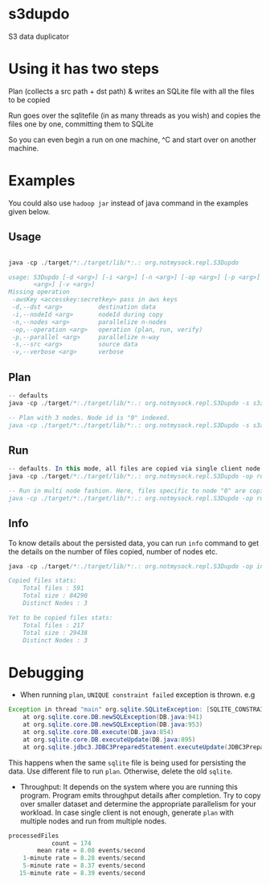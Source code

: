 # s3dupdo
S3 data duplicator

# Using it has two steps 

Plan (collects a src path + dst path) & writes an SQLite file with all the files to be copied

Run goes over the sqlitefile (in as many threads as you wish) and copies the files one by one, committing them to SQLite

So you can even begin a run on one machine, ^C and start over on another machine.

# Examples

You could also use `hadoop jar` instead of java command in the examples given below.
## Usage
```java

java -cp ./target/*:./target/lib/*:.: org.notmysock.repl.S3Dupdo

usage: S3Dupdo [-d <arg>] [-i <arg>] [-n <arg>] [-op <arg>] [-p <arg>] [-s
       <arg>] [-v <arg>]
Missing operation
 -awsKey <accesskey:secretkey> pass in aws keys
 -d,--dst <arg>          destination data
 -i,--nodeId <arg>       nodeId during copy
 -n,--nodes <arg>        parallelize n-nodes
 -op,--operation <arg>   operation (plan, run, verify)
 -p,--parallel <arg>     parallelize n-way
 -s,--src <arg>          source data
 -v,--verbose <arg>      verbose
```

## Plan

```java
-- defaults
java -cp ./target/*:./target/lib/*:.: org.notmysock.repl.S3Dupdo -s s3a://bucket1/src -d s3a://bucket1/dst -op plan test_s3_1.sqlite

-- Plan with 3 nodes. Node id is "0" indexed.
java -cp ./target/*:./target/lib/*:.: org.notmysock.repl.S3Dupdo -s s3a://bucket1/src/ -d s3a://bucket1/dst/ -op plan -n 3 test_s3_3_nodes.sqlite
```

## Run

```java
-- defaults. In this mode, all files are copied via single client node with specified parallelism of 10.
java -cp ./target/*:./target/lib/*:.: org.notmysock.repl.S3Dupdo -op run -p 10 test_s3_3_nodes.sqlite

-- Run in multi node fashion. Here, files specific to node "0" are copied over with specified parallelism of 10.
java -cp ./target/*:./target/lib/*:.: org.notmysock.repl.S3Dupdo -op run -p 10 -i 0 test_s3_3_nodes.sqlite
```

## Info
To know details about the persisted data, you can run `info` command to get
 the details on the number of files copied, number of nodes etc.
```java
java -cp ./target/*:./target/lib/*:.: org.notmysock.repl.S3Dupdo -op info test_s3_3_nodes.sqlite

Copied files stats:
	Total files : 591
	Total size : 84290
	Distinct Nodes : 3

Yet to be copied files stats:
	Total files : 217
	Total size : 29438
	Distinct Nodes : 3
```

# Debugging

- When running `plan`, `UNIQUE constraint failed` exception is thrown.
e.g
```java
Exception in thread "main" org.sqlite.SQLiteException: [SQLITE_CONSTRAINT]  Abort due to constraint violation (UNIQUE constraint failed: FILES.SRC)
	at org.sqlite.core.DB.newSQLException(DB.java:941)
	at org.sqlite.core.DB.newSQLException(DB.java:953)
	at org.sqlite.core.DB.execute(DB.java:854)
	at org.sqlite.core.DB.executeUpdate(DB.java:895)
	at org.sqlite.jdbc3.JDBC3PreparedStatement.executeUpdate(JDBC3PreparedStatement.java:102)
```

This happens when the same `sqlite` file is being used for persisting
 the data. Use different file to run `plan`. Otherwise, delete the old `sqlite`.


- Throughput: It depends on the system where you are running this
 program. Program emits throughput details after completion. Try to copy over smaller
 dataset and determine the appropriate parallelism for your workload. In case
  single client is not enough, generate `plan` with multiple nodes and run
   from multiple nodes.

 ```java
processedFiles
             count = 174
         mean rate = 8.08 events/second
     1-minute rate = 8.28 events/second
     5-minute rate = 8.37 events/second
    15-minute rate = 8.39 events/second
```

